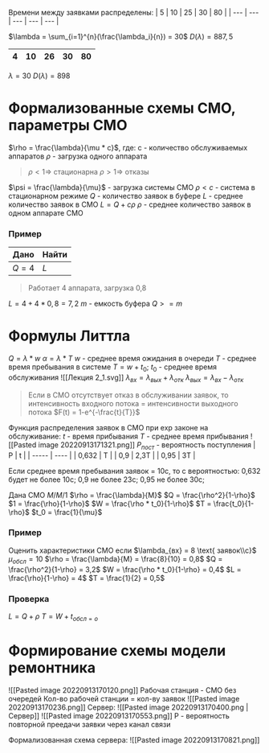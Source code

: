 Времени между заявками распределены:
| 5   | 10  | 25  | 30  | 80  | 
| --- | --- | --- | --- | --- |

$\lambda = \sum_{i=1}^{n}(\frac{\lambda_i}{n}) = 30$
$D(\lambda) = 887,5$

| 4   | 10  | 26  | 30  | 80  | 
| --- | --- | --- | --- | --- |

$\lambda = 30$
$D(\lambda) = 898$

# Формализованные схемы СМО, параметры СМО

$\rho = \frac{\lambda}{\mu * c}$, где:
c - количество обслуживаемых аппаратов
$\rho$ - загрузка одного аппарата
> $\rho < 1 \Rightarrow$ стационарна
> $\rho > 1 \Rightarrow$ отказы

$\psi = \frac{\lambda}{\mu}$ - загрузка системы СМО
$\rho < c$ - система в стационарном режиме
$Q$ - количество заявок в буфере
$L$ - среднее количество заявок в СМО
$L = Q + c\rho$
$\rho$ - среднее количество заявок в одном аппарате СМО
### Пример
| Дано    | Найти |
| ------- | ----- |
| $Q = 4$ | $L$      |
>Работает 4 аппарата, загрузка 0,8

$L = 4+4*0,8=7,2$
$m$ - емкость буфера
$Q >= m$

# Формулы Литтла
$Q = \lambda*w$
$\alpha = \lambda*T$
$w$ - среднее время ожидания в очереди
$T$ - среднее время пребывания в системе
$T = w+t_0$; 
$t_0$ - среднее время обслуживания
![[Лекция 2_1.svg]]
$\lambda_{вх} = \lambda_{вых} + \lambda_{отк}$
$\lambda_{вых} = \lambda_{вх} - \lambda_{отк}$

>Если в СМО отсутствует отказ в обслуживании заявок, то интенсивность входного потока = интенсивности выходного потока
> $F(t) = 1-e^{-\frac{t}{T}}$

Функция распределения заявок в СМО при exp законе на обслуживание:
$t$ - время прибывания
$T$ - среднее время прибывания
![[Pasted image 20220913171321.png]]
$P_{пост}$ - вероятность поступления
| P     | t    |
| ----- | ---- |
| 0,632 | T    |
| 0,9   | 2,3T |
| 0,95  | 3T   | 

Если среднее время пребывания заявок = 10с, то с вероятностью:
0,632 будет не более 10с;
0,9 не более 23с;
0,95 не более 30с;

Дана СМО $M/M/1$
$\rho = \frac{\lambda}{M}$
$Q = \frac{\rho^2}{1-\rho}$
$1 = \frac{\rho}{1-\rho}$
$W = \frac{\rho * t_0}{1-\rho}$
$T = \frac{t_0}{1-\rho}$
$t_0 = \frac{1}{\mu}$

### Пример
Оценить характеристики СМО если $\lambda_{вх} = 8 \text{ заявок\\с}$
$\mu_{обсл} = 10$
$\rho = \frac{\lambda}{M} = \frac{8}{10} = 0,8$
$Q = \frac{\rho^2}{1-\rho} = 3,2$
$W = \frac{\rho * t_0}{1-\rho} = 0,4$
$L = \frac{\rho}{1-\rho} = 4$
$T = \frac{1}{2} = 0,5$
### Проверка
$L = Q+\rho$
$T=W+t_{обсл=о}$

# Формирование схемы модели ремонтника
![[Pasted image 20220913170120.png]]
Рабочая станция - СМО без очередей
Кол-во рабочей станции = кол-ву заявок
![[Pasted image 20220913170236.png]]
Сервер:
![[Pasted image 20220913170400.png | Сервер]]
![[Pasted image 20220913170553.png]]
P - вероятность повторной преедачи заявки через канал связи

Формализованная схема сервера:
![[Pasted image 20220913170821.png]]
